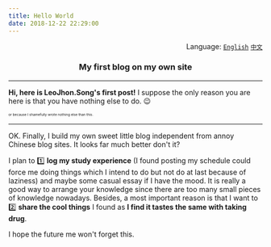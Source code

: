 ```yaml
---
title: Hello World
date: 2018-12-22 22:29:00
---
```


<div align='right'>Language:
    <a href='{{ location.host }}/hello-world'><code>English</code></a>
    <a href='{{ location.host }}/zh-CN/大家好'><code>中文</code></a>
</div>

<center><h3>My first blog on my own site</h3></center>

<!-- More -->

---

**Hi, here is LeoJhon.Song's first post!** I suppose the only reason you are here is that you have nothing else to do. :wink:  <div><sub><sub><sup><sup>or
because I shamefully wrote nothing else than this.</sup></sup></sub></sub></div>

---


OK. Finally, I build my own sweet little blog independent from annoy Chinese blog sites. It looks far much better don't it?

I plan to :one: **log my study experience** (I found posting my schedule could force me doing things which I intend to do but not do at last
because of laziness) and maybe some casual essay if I have the mood. It is really a good way to arrange your knowledge since there are too many small
pieces of knowledge nowadays. Besides, a most important reason is that I want to :two: **share the cool things** I found as **I find it tastes the
same with taking drug**.

I hope the future me won't forget this.
